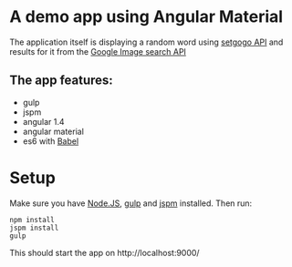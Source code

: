 # A demo app using Angular Material

The application itself is displaying a random word using [setgogo API](http://randomword.setgetgo.com/) and results for it from the [Google Image search API](https://developers.google.com/image-search/v1/jsondevguide)

## The app features:
- gulp
- jspm
- angular 1.4
- angular material
- es6 with [Babel](https://babeljs.io/)

# Setup
Make sure you have [Node.JS](https://nodejs.org/), [gulp](http://gulpjs.com/) and [jspm](http://jspm.io/) installed.
Then run:
 ```
 npm install
 jspm install
 gulp
 ```

This should start the app on http://localhost:9000/